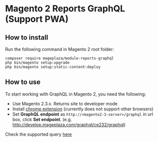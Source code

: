 # Magento 2 Reports GraphQL (Support PWA)

## How to install
Run the following command in Magento 2 root folder:

```
composer require mageplaza/module-reports-graphql
php bin/magento setup:upgrade
php bin/magento setup:static-content:deploy
```

## How to use

To start working with GraphQL in Magento 2, you need the following:
- Use Magento 2.3.x. Returns site to developer mode
- Install [chrome extension](https://chrome.google.com/webstore/detail/chromeiql/fkkiamalmpiidkljmicmjfbieiclmeij?hl=en) (currently does not support other browsers)
- Set **GraphQL endpoint** as `http://<magento2-3-server>/graphql` in url box, click **Set endpoint**. (e.g. http://develop.mageplaza.com/graphql/ce232/graphql)

Check the supported query <a href='https://documenter.getpostman.com/view/10589000/SzS1V9Fg?version=latest' target='_blank' rel='nofollow'>here</a>
